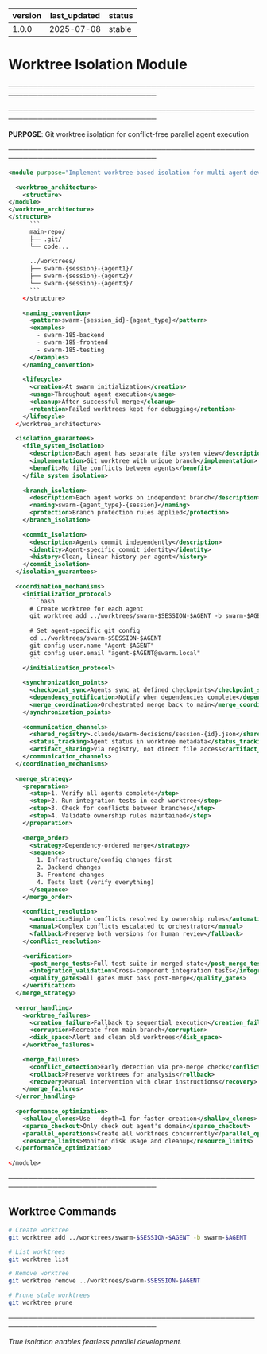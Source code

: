 | version | last_updated | status |
|---------|--------------|--------|
| 1.0.0   | 2025-07-08   | stable |

# Worktree Isolation Module

────────────────────────────────────────────────────────────────────────────────


────────────────────────────────────────────────────────────────────────────────

**PURPOSE**: Git worktree isolation for conflict-free parallel agent execution

────────────────────────────────────────────────────────────────────────────────

```xml
<module purpose="Implement worktree-based isolation for multi-agent development">
  
  <worktree_architecture>
    <structure>
</module>
</worktree_architecture>
</structure>
      ```
      main-repo/
      ├── .git/
      └── code...
      
      ../worktrees/
      ├── swarm-{session}-{agent1}/
      ├── swarm-{session}-{agent2}/
      └── swarm-{session}-{agent3}/
      ```
    </structure>
    
    <naming_convention>
      <pattern>swarm-{session_id}-{agent_type}</pattern>
      <examples>
        - swarm-185-backend
        - swarm-185-frontend
        - swarm-185-testing
      </examples>
    </naming_convention>
    
    <lifecycle>
      <creation>At swarm initialization</creation>
      <usage>Throughout agent execution</usage>
      <cleanup>After successful merge</cleanup>
      <retention>Failed worktrees kept for debugging</retention>
    </lifecycle>
  </worktree_architecture>
  
  <isolation_guarantees>
    <file_system_isolation>
      <description>Each agent has separate file system view</description>
      <implementation>Git worktree with unique branch</implementation>
      <benefit>No file conflicts between agents</benefit>
    </file_system_isolation>
    
    <branch_isolation>
      <description>Each agent works on independent branch</description>
      <naming>swarm-{agent_type}-{session}</naming>
      <protection>Branch protection rules applied</protection>
    </branch_isolation>
    
    <commit_isolation>
      <description>Agents commit independently</description>
      <identity>Agent-specific commit identity</identity>
      <history>Clean, linear history per agent</history>
    </commit_isolation>
  </isolation_guarantees>
  
  <coordination_mechanisms>
    <initialization_protocol>
      ```bash
      # Create worktree for each agent
      git worktree add ../worktrees/swarm-$SESSION-$AGENT -b swarm-$AGENT
      
      # Set agent-specific git config
      cd ../worktrees/swarm-$SESSION-$AGENT
      git config user.name "Agent-$AGENT"
      git config user.email "agent-$AGENT@swarm.local"
      ```
    </initialization_protocol>
    
    <synchronization_points>
      <checkpoint_sync>Agents sync at defined checkpoints</checkpoint_sync>
      <dependency_notification>Notify when dependencies complete</dependency_notification>
      <merge_coordination>Orchestrated merge back to main</merge_coordination>
    </synchronization_points>
    
    <communication_channels>
      <shared_registry>.claude/swarm-decisions/session-{id}.json</shared_registry>
      <status_tracking>Agent status in worktree metadata</status_tracking>
      <artifact_sharing>Via registry, not direct file access</artifact_sharing>
    </communication_channels>
  </coordination_mechanisms>
  
  <merge_strategy>
    <preparation>
      <step>1. Verify all agents complete</step>
      <step>2. Run integration tests in each worktree</step>
      <step>3. Check for conflicts between branches</step>
      <step>4. Validate ownership rules maintained</step>
    </preparation>
    
    <merge_order>
      <strategy>Dependency-ordered merge</strategy>
      <sequence>
        1. Infrastructure/config changes first
        2. Backend changes
        3. Frontend changes  
        4. Tests last (verify everything)
      </sequence>
    </merge_order>
    
    <conflict_resolution>
      <automatic>Simple conflicts resolved by ownership rules</automatic>
      <manual>Complex conflicts escalated to orchestrator</manual>
      <fallback>Preserve both versions for human review</fallback>
    </conflict_resolution>
    
    <verification>
      <post_merge_tests>Full test suite in merged state</post_merge_tests>
      <integration_validation>Cross-component integration tests</integration_validation>
      <quality_gates>All gates must pass post-merge</quality_gates>
    </verification>
  </merge_strategy>
  
  <error_handling>
    <worktree_failures>
      <creation_failure>Fallback to sequential execution</creation_failure>
      <corruption>Recreate from main branch</corruption>
      <disk_space>Alert and clean old worktrees</disk_space>
    </worktree_failures>
    
    <merge_failures>
      <conflict_detection>Early detection via pre-merge check</conflict_detection>
      <rollback>Preserve worktrees for analysis</rollback>
      <recovery>Manual intervention with clear instructions</recovery>
    </merge_failures>
  </error_handling>
  
  <performance_optimization>
    <shallow_clones>Use --depth=1 for faster creation</shallow_clones>
    <sparse_checkout>Only check out agent's domain</sparse_checkout>
    <parallel_operations>Create all worktrees concurrently</parallel_operations>
    <resource_limits>Monitor disk usage and cleanup</resource_limits>
  </performance_optimization>
  
</module>
```

────────────────────────────────────────────────────────────────────────────────

## Worktree Commands

```bash
# Create worktree
git worktree add ../worktrees/swarm-$SESSION-$AGENT -b swarm-$AGENT

# List worktrees
git worktree list

# Remove worktree
git worktree remove ../worktrees/swarm-$SESSION-$AGENT

# Prune stale worktrees
git worktree prune
```

────────────────────────────────────────────────────────────────────────────────

*True isolation enables fearless parallel development.*